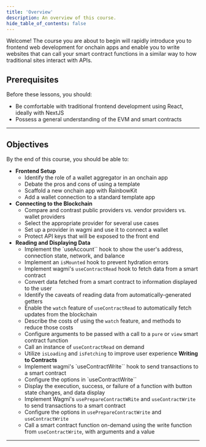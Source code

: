 ```yaml
---
title: 'Overview'
description: An overview of this course.
hide_table_of_contents: false
---
```


Welcome! The course you are about to begin will rapidly introduce you to frontend web development for onchain apps and enable you to write websites that can call your smart contract functions in a similar way to how traditional sites interact with APIs.

## Prerequisites

Before these lessons, you should:

- Be comfortable with traditional frontend development using React, ideally with NextJS
- Possess a general understanding of the EVM and smart contracts

---

## Objectives

By the end of this course, you should be able to:

- **Frontend Setup**
  - Identify the role of a wallet aggregator in an onchain app
  - Debate the pros and cons of using a template
  - Scaffold a new onchain app with RainbowKit
  - Add a wallet connection to a standard template app
- **Connecting to the Blockchain**
  - Compare and contrast public providers vs. vendor providers vs. wallet providers
  - Select the appropriate provider for several use cases
  - Set up a provider in wagmi and use it to connect a wallet
  - Protect API keys that will be exposed to the front end
- **Reading and Displaying Data**
  - Implement the `useAccount`` hook to show the user's address, connection state, network, and balance
  - Implement an `isMounted` hook to prevent hydration errors
  - Implement wagmi's `useContractRead` hook to fetch data from a smart contract
  - Convert data fetched from a smart contract to information displayed to the user
  - Identify the caveats of reading data from automatically-generated getters
  - Enable the `watch` feature of `useContractRead` to automatically fetch updates from the blockchain
  - Describe the costs of using the `watch` feature, and methods to reduce those costs
  - Configure arguments to be passed with a call to a `pure` or `view` smart contract function
  - Call an instance of `useContractRead` on demand
  - Utilize `isLoading` and `isFetching` to improve user experience
    **Writing to Contracts**
  - Implement wagmi's `useContractWrite`` hook to send transactions to a smart contract
  - Configure the options in `useContractWrite``
  - Display the execution, success, or failure of a function with button state changes, and data display
  - Implement Wagmi's `usePrepareContractWRite` and `useContractWrite` to send transactions to a smart contract
  - Configure the options in `usePrepareContractWrite` and `useContractWrite`
  - Call a smart contract function on-demand using the write function from `useContractWrite`, with arguments and a value

---
